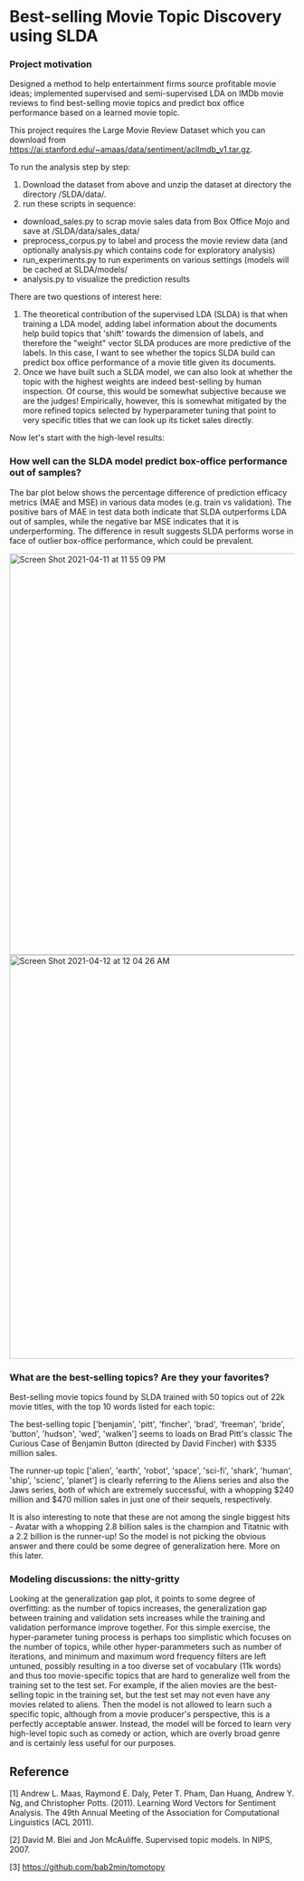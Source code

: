 # Best-selling Movie Topic Discovery using SLDA
### Project motivation
Designed a method to help entertainment firms source profitable movie ideas; implemented supervised and semi-supervised LDA on IMDb movie reviews to find best-selling movie topics and predict box office performance based on a learned movie topic.

This project requires the Large Movie Review Dataset which you can download from https://ai.stanford.edu/~amaas/data/sentiment/aclImdb_v1.tar.gz. 

To run the analysis step by step:
1. Download the dataset from above and unzip the dataset at directory the directory /SLDA/data/. 
2. run these scripts in sequence:
 - download_sales.py to scrap movie sales data from Box Office Mojo and save at /SLDA/data/sales_data/
 - preprocess_corpus.py to label and process the movie review data (and optionally analysis.py which contains code for exploratory analysis)
 - run_experiments.py to run experiments on various settings (models will be cached at SLDA/models/
 - analysis.py to visualize the prediction results

There are two questions of interest here:
1. The theoretical contribution of the supervised LDA (SLDA) is that when training a LDA model, adding label information about the documents help build topics that 'shift' towards the dimension of labels, and therefore the "weight" vector SLDA produces are more predictive of the labels. In this case, I want to see whether the topics SLDA build can predict box office performance of a movie title given its documents.
2. Once we have built such a SLDA model, we can also look at whether the topic with the highest weights are indeed best-selling by human inspection. Of course, this would be somewhat subjective because we are the judges! Empirically, however, this is somewhat mitigated by the more refined topics selected by hyperparameter tuning that point to very specific titles that we can look up its ticket sales directly. 

Now let's start with the high-level results:

### How well can the SLDA model predict box-office performance out of samples?

The bar plot below shows the percentage difference of prediction efficacy metrics (MAE and MSE) in various data modes (e.g. train vs validation). The positive bars of MAE in test data both indicate that SLDA outperforms LDA out of samples, while the negative bar MSE indicates that it is underperforming. The difference in result suggests SLDA performs worse in face of outlier box-office performance, which could be prevalent.

<img width="709" alt="Screen Shot 2021-04-11 at 11 55 09 PM" src="https://user-images.githubusercontent.com/9246300/114338584-5c517380-9b21-11eb-8049-d4bf4cd65e4d.png">

<img width="713" alt="Screen Shot 2021-04-12 at 12 04 26 AM" src="https://user-images.githubusercontent.com/9246300/114339212-a8e97e80-9b22-11eb-8558-2c4f2b4afb3c.png">


### What are the best-selling topics? Are they your favorites?
  
Best-selling movie topics found by SLDA trained with 50 topics out of 22k movie titles, with the top 10 words listed for each topic:

The best-selling topic ['benjamin', 'pitt', 'fincher', 'brad', 'freeman', 'bride', 'button', 'hudson', 'wed', 'walken'] seems to loads on Brad Pitt's classic The Curious Case of Benjamin Button (directed by David Fincher) with $335 million sales.  

The runner-up topic ['alien', 'earth', 'robot', 'space', 'sci-fi', 'shark', 'human', 'ship', 'scienc', 'planet'] is clearly referring to the Aliens series and also the Jaws series, both of which are extremely successful, with a whopping $240 million and $470 million sales in just one of their sequels, respectively.

It is also interesting to note that these are not among the single biggest hits - Avatar with a whopping 2.8 billion sales is the champion and Titatnic with a 2.2 billion is the runner-up! So the model is not picking the obvious answer and there could be some degree of generalization here. More on this later.

### Modeling discussions: the nitty-gritty 


Looking at the generalization gap plot, it points to some degree of overfitting: as the number of topics increases, the generalization gap between training and validation sets increases while the training and validation performance improve together. For this simple exercise, the hyper-parameter tuning process is perhaps too simplistic which focuses on the number of topics, while other hyper-parammeters such as number of iterations, and minimum and maximum word frequency filters are left untuned, possibly resulting in a too diverse set of vocabulary (11k words) and thus too movie-specific topics that are hard to generalize well from the training set to the test set. For example, if the alien movies are the best-selling topic in the training set, but the test set may not even have any movies related to aliens. Then the model is not allowed to learn such a specific topic, although from a movie producer's perspective, this is a perfectly acceptable answer. Instead, the model will be forced to learn very high-level topic such as comedy or action, which are overly broad genre and is certainly less useful for our purposes. 


## Reference
 
[1] Andrew L. Maas, Raymond E. Daly, Peter T. Pham, Dan Huang, Andrew Y. Ng, and Christopher Potts. (2011). Learning Word Vectors for Sentiment Analysis. The 49th Annual Meeting of the Association for Computational Linguistics (ACL 2011).

[2] David M. Blei and Jon McAuliffe. Supervised topic models. In NIPS, 2007.

[3] https://github.com/bab2min/tomotopy
